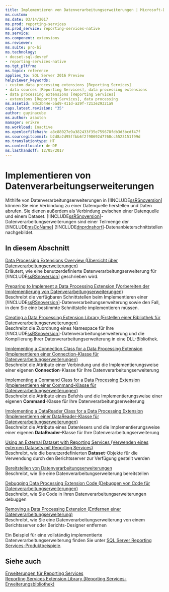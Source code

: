 ```yaml
---
title: Implementieren von Datenverarbeitungserweiterungen | Microsoft-Dokumentation
ms.custom: 
ms.date: 03/14/2017
ms.prod: reporting-services
ms.prod_service: reporting-services-native
ms.service: 
ms.component: extensions
ms.reviewer: 
ms.suite: pro-bi
ms.technology:
- docset-sql-devref
- reporting-services-native
ms.tgt_pltfrm: 
ms.topic: reference
applies_to: SQL Server 2016 Preview
helpviewer_keywords:
- custom data processing extensions [Reporting Services]
- data sources [Reporting Services], data processing extensions
- data processing extensions [Reporting Services]
- extensions [Reporting Services], data processing
ms.assetid: 8dc2b44e-5ad9-411d-a29f-7213e29321a9
caps.latest.revision: "35"
author: guyinacube
ms.author: asaxton
manager: erikre
ms.workload: Inactive
ms.openlocfilehash: a8c88027e9a382433f35e759678fdb3d3bcdf47f
ms.sourcegitcommit: b2d8a2d95ffbb6f2f98692d7760cc5523151f99d
ms.translationtype: HT
ms.contentlocale: de-DE
ms.lasthandoff: 12/05/2017
---
```

# <a name="implementing-a-data-processing-extension"></a>Implementieren von Datenverarbeitungserweiterungen
  Mithilfe von Datenverarbeitungserweiterungen in [!INCLUDE[ssRSnoversion](../../../includes/ssrsnoversion-md.md)] können Sie eine Verbindung zu einer Datenquelle herstellen und Daten abrufen. Sie dienen außerdem als Verbindung zwischen einer Datenquelle und einem Dataset. [!INCLUDE[ssRSnoversion](../../../includes/ssrsnoversion-md.md)]-Datenverarbeitungserweiterungen sind einer Teilmenge der [!INCLUDE[msCoName](../../../includes/msconame-md.md)] [!INCLUDE[dnprdnshort](../../../includes/dnprdnshort-md.md)]-Datenanbieterschnittstellen nachgebildet.  
  
## <a name="in-this-section"></a>In diesem Abschnitt  
 [Data Processing Extensions Overview (Übersicht über Datenverarbeitungserweiterungen)](../../../reporting-services/extensions/data-processing/data-processing-extensions-overview.md)  
 Erläutert, wie eine benutzerdefinierte Datenverarbeitungserweiterung für [!INCLUDE[ssRSnoversion](../../../includes/ssrsnoversion-md.md)] geschrieben wird.  
  
 [Preparing to Implement a Data Processing Extension (Vorbereiten der Implementierung von Datenverarbeitungserweiterungen)](../../../reporting-services/extensions/data-processing/preparing-to-implement-a-data-processing-extension.md)  
 Beschreibt die verfügbaren Schnittstellen beim Implementieren einer [!INCLUDE[ssRSnoversion](../../../includes/ssrsnoversion-md.md)]-Datenverarbeitungserweiterung sowie den Fall, in dem Sie eine bestimmte Schnittstelle implementieren müssen.  
  
 [Creating a Data Processing Extension Library (Erstellen einer Bibliothek für Datenverarbeitungserweiterungen)](../../../reporting-services/extensions/data-processing/creating-a-data-processing-extension-library.md)  
 Beschreibt die Zuordnung eines Namespace für Ihre [!INCLUDE[ssRSnoversion](../../../includes/ssrsnoversion-md.md)]-Datenverarbeitungserweiterung und die Kompilierung Ihrer Datenverarbeitungserweiterung in eine DLL-Bibliothek.  
  
 [Implementing a Connection Class for a Data Processing Extension (Implementieren einer Connection-Klasse für Datenverarbeitungserweiterungen)](../../../reporting-services/extensions/data-processing/implementing-a-connection-class-for-a-data-processing-extension.md)  
 Beschreibt die Attribute einer Verbindung und die Implementierungsweise einer eigenen **Connection**-Klasse für Ihre Datenverarbeitungserweiterung  
  
 [Implementing a Command Class for a Data Processing Extension (Implementieren einer Command-Klasse für Datenverarbeitungserweiterungen)](../../../reporting-services/extensions/data-processing/implementing-a-command-class-for-a-data-processing-extension.md)  
 Beschreibt die Attribute eines Befehls und die Implementierungsweise einer eigenen **Command**-Klasse für Ihre Datenverarbeitungserweiterung  
  
 [Implementing a DataReader Class for a Data Processing Extension (Implementieren einer DataReader-Klasse für Datenverarbeitungserweiterungen)](../../../reporting-services/extensions/data-processing/implementing-a-datareader-class-for-a-data-processing-extension.md)  
 Beschreibt die Attribute eines Datenlesers und die Implementierungsweise einer eigenen **DataReader**-Klasse für Ihre Datenverarbeitungserweiterung  
  
 [Using an External Dataset with Reporting Services (Verwenden eines externen Datasets mit Reporting Services)](../../../reporting-services/extensions/data-processing/using-an-external-dataset-with-reporting-services.md)  
 Beschreibt, wie die benutzerdefinierten **Dataset**-Objekte für die Verwendung durch den Berichtsserver zur Verfügung gestellt werden  
  
 [Bereitstellen von Datenverarbeitungserweiterungen](../../../reporting-services/extensions/data-processing/deploying-a-data-processing-extension.md)  
 Beschreibt, wie Sie eine Datenverarbeitungserweiterung bereitstellen  
  
 [Debugging Data Processing Extension Code (Debuggen von Code für Datenverarbeitungserweiterungen)](../../../reporting-services/extensions/data-processing/debugging-data-processing-extension-code.md)  
 Beschreibt, wie Sie Code in Ihren Datenverarbeitungserweiterungen debuggen  
  
 [Removing a Data Processing Extension (Entfernen einer Datenverarbeitungserweiterung)](../../../reporting-services/extensions/data-processing/removing-a-data-processing-extension.md)  
 Beschreibt, wie Sie eine Datenverarbeitungserweiterung von einem Berichtsserver oder Berichts-Designer entfernen  
  
 Ein Beispiel für eine vollständig implementierte Datenverarbeitungserweiterung finden Sie unter [SQL Server Reporting Services-Produktbeispiele](http://go.microsoft.com/fwlink/?LinkId=177889).  
  
## <a name="see-also"></a>Siehe auch  
 [Erweiterungen für Reporting Services](../../../reporting-services/extensions/reporting-services-extensions.md)   
 [Reporting Services Extension Library (Reporting Services-Erweiterungsbibliothek)](../../../reporting-services/extensions/reporting-services-extension-library.md)  
  
  
